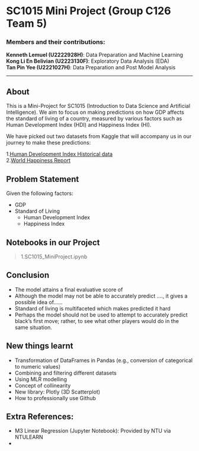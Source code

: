 # SC1015 Mini Project (Group C126 Team 5)
### Members and their contributions:
**Kenneth Lemuel (U2222928H)**: Data Preparation and Machine Learning<br>
**Kong Li En Belivian (U2223130F)**: Exploratory Data Analysis (EDA) <br>
**Tan Pin Yee (U2221027H)**: Data Preparation and Post Model Analysis
***
## About
This is a Mini-Project for SC1015 (Introduction to Data Science and Artificial Intelligence). We aim to focus on making predictions on how GDP affects the standard of living of a country, measured by various factors such as Human Development Index (HDI) and Happiness Index (HI).

We have picked out two datasets from Kaggle that will accompany us in our journey to make these predictions:

1.[Human Development Index Historical data](https://www.kaggle.com/datasets/elmartini/human-development-index-historical-data)<br>
2.[World Happiness Report](https://www.kaggle.com/datasets/unsdsn/world-happiness)

## Problem Statement
Given the following factors:<br>
* GDP
* Standard of Living
   * Human Development Index
   * Happiness Index

## Notebooks in our Project
>1.SC1015_MiniProject.ipynb


## Conclusion
* The model attains a final evaluative score of 
* Although the model may not be able to accurately predict …., it gives a possible idea of…...
* Standard of living is multifaceted which makes predicted it hard 
* Perhaps the model should not be used to attempt to accurately predict black’s first move; rather, to see what other players would do in the same situation.


## New things learnt
* Transformation of DataFrames in Pandas (e.g., conversion of categorical to numeric values)
* Combining and filtering different datasets
* Using MLR modelling
* Concept of collinearity
* New library: Plotly (3D Scatterplot)
* How to professionally use Github


## Extra References:
* M3 Linear Regression (Jupyter Notebook): Provided by NTU via NTULEARN
* 




